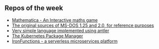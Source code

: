 ## Repos of the week

- [Mathematica - An Interactive maths game](https://github.com/nullpointerhackers/reactriot2018-nullpointer)
- [The original sources of MS-DOS 1.25 and 2.0, for reference purposes
](https://github.com/Microsoft/MS-DOS)
- [Very simple language implemented using antler](https://github.com/shalithasuranga/simpler)
- [The Kubernetes Package Manager](https://github.com/helm/helm)
- [IronFunctions - a serverless microservices platform](https://github.com/iron-io/functions)
